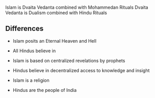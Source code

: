 
Islam is Dvaita Vedanta combined with Mohammedan Rituals 
Dvaita Vedanta is Dualism combined with Hindu Rituals

## Differences
- Islam posits an Eternal Heaven and Hell
- All Hindus believe in

- Islam is based on centralized revelations by prophets
- Hindus believe in decentralized access to knowledge and insight

- Islam is a religion
- Hindus are the people of India

